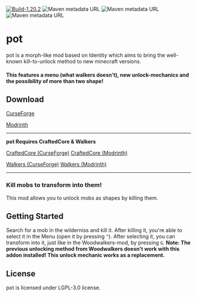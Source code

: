 [![Build-1.20.2](https://github.com/ToCraft/pot/actions/workflows/gradle-1.20.2.yml/badge.svg)](https://github.com/ToCraft/pot/actions/workflows/gradle-1.20.2.yml)
![Maven metadata URL](https://img.shields.io/maven-metadata/v?metadataUrl=https%3A%2F%2Ftocraft.ddns.net%2Fmaven%2Freleases%2Fdev%2Ftocraft%2Fpot%2Fmaven-metadata.xml&versionPrefix=1.20.2-common&label=pot)
![Maven metadata URL](https://img.shields.io/maven-metadata/v?metadataUrl=https%3A%2F%2Ftocraft.ddns.net%2Fmaven%2Freleases%2Fdev%2Ftocraft%2Fpot%2Fmaven-metadata.xml&versionPrefix=1.20.2-forge&label=pot)
![Maven metadata URL](https://img.shields.io/maven-metadata/v?metadataUrl=https%3A%2F%2Ftocraft.ddns.net%2Fmaven%2Freleases%2Fdev%2Ftocraft%2Fpot%2Fmaven-metadata.xml&versionPrefix=1.20.2-fabric&label=pot)

# pot

pot is a morph-like mod based on Identity which aims to bring the well-known kill-to-unlock method to new minecraft versions.

#### This features a menu (what walkers doesn't), new unlock-mechanics and the possibility of more than two shape!

## Download

[CurseForge](https://curseforge.com/minecraft/mc-mods/pot)

[Modrinth](https://modrinth.com/mod/pot)

---

**pot Requires CraftedCore & Walkers**

[CraftedCore (CurseForge)](https://www.curseforge.com/minecraft/mc-mods/crafted-core)
[CraftedCore (Modrinth)](https://modrinth.com/mod/crafted-core)

[Walkers (CurseForge)](https://www.curseforge.com/minecraft/mc-mods/woodwalkers)
[Walkers (Modrinth)](https://modrinth.com/mod/woodwalkers)

---

### Kill mobs to transform into them!

This mod allows you to unlock mobs as shapes by killing them.

## Getting Started

Search for a mob in the wilderniss and kill it. After killing it, you're able to select it in the Menu (open it by pressing `^`). After selecting it, you can transform into it, just like in the Woodwalkers-mod, by pressing `G`.
**Note: The previous unlocking method from Woodwalkers doesn't work with this addon installed! This unlock mechanic works as a replacement.**

## License

pot is licensed under LGPL-3.0 license. 

